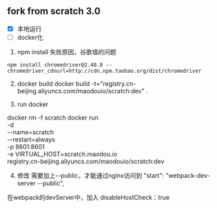 ## fork from scratch 3.0

- [x] 本地运行
- [ ] docker化

1. npm install 失败原因，谷歌墙的问题
```
npm install chromedriver@2.40.0 --chromedriver_cdnurl=http://cdn.npm.taobao.org/dist/chromedriver
```

2. docker build
docker build -t="registry.cn-beijing.aliyuncs.com/maodouio/scratch:dev" .

3. run docker

docker rm -f scratch
docker run \
       -d \
       --name=scratch \
       --restart=always \
       -p 8601:8601 \
       -e VIRTUAL_HOST=scratch.maodou.io \
       registry.cn-beijing.aliyuncs.com/maodouio/scratch:dev

4. 修改
需要加上--public，才能通过nginx访问到
    "start": "webpack-dev-server --public",

在webpack的devServer中，加入
    disableHostCheck：true